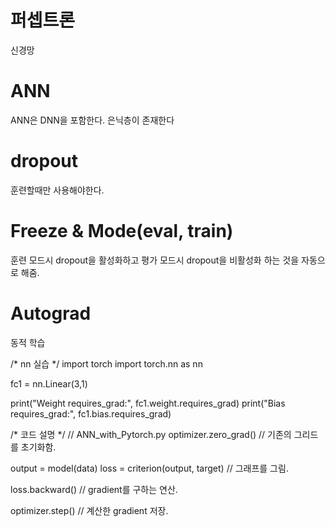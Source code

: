 # 퍼셉트론
신경망

# ANN
ANN은 DNN을 포함한다.
은닉층이 존재한다


# dropout
훈련할때만 사용해야한다.

# Freeze & Mode(eval, train)

훈련 모드시 dropout을 활성화하고
평가 모드시 dropout을 비활성화 하는 것을 자동으로 해줌.

# Autograd
동적 학습

/* nn 실습 */
import torch
import torch.nn as nn

fc1 = nn.Linear(3,1)

print("Weight requires_grad:", fc1.weight.requires_grad)
print("Bias requires_grad:", fc1.bias.requires_grad)


/* 코드 설명 */
// ANN_with_Pytorch.py
optimizer.zero_grad() // 기존의 그리드를 초기화함.

output = model(data)
loss = criterion(output, target) // 그래프를 그림.

loss.backward() // gradient를 구하는 연산.

optimizer.step() // 계산한 gradient 저장.